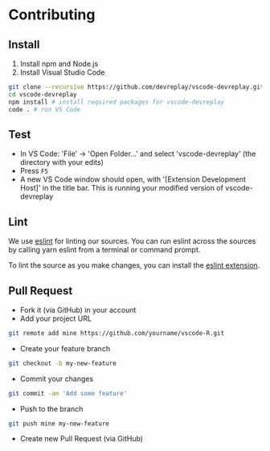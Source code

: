 # Contributing

## Install

1. Install npm and Node.js
1. Install Visual Studio Code

```sh
git clone --recursive https://github.com/devreplay/vscode-devreplay.git
cd vscode-devreplay
npm install # install required packages for vscode-devreplay
code . # run VS Code
```

## Test

* In VS Code: 'File' -> 'Open Folder...' and select 'vscode-devreplay' (the directory with your edits)
* Press `F5`
* A new VS Code window should open, with '[Extension Development Host]' in the title bar. This is running your modified version of vscode-devreplay

## Lint

We use [eslint](https://eslint.org/) for linting our sources. You can run eslint across the sources by calling yarn eslint from a terminal or command prompt.

To lint the source as you make changes, you can install the [eslint extension](https://marketplace.visualstudio.com/items?itemName=dbaeumer.vscode-eslint).

## Pull Request

* Fork it (via GitHub) in your account
* Add your project URL

```sh
git remote add mine https://github.com/yourname/vscode-R.git
```

* Create your feature branch

```sh
git checkout -b my-new-feature
```

* Commit your changes

```sh
git commit -am 'Add some feature'
```

* Push to the branch

```sh
git push mine my-new-feature
```

* Create new Pull Request (via GitHub)
